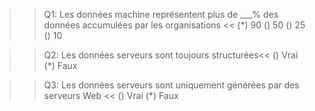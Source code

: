 

>> Q1: Les données machine représentent plus de ___% des données accumulées par les organisations <<
(*) 90
() 50
() 25
() 10

>> Q2: Les données serveurs sont toujours structurées<<
() Vrai
(*) Faux

>> Q3: Les données serveurs sont uniquement générées par des serveurs Web <<
() Vrai
(*) Faux
